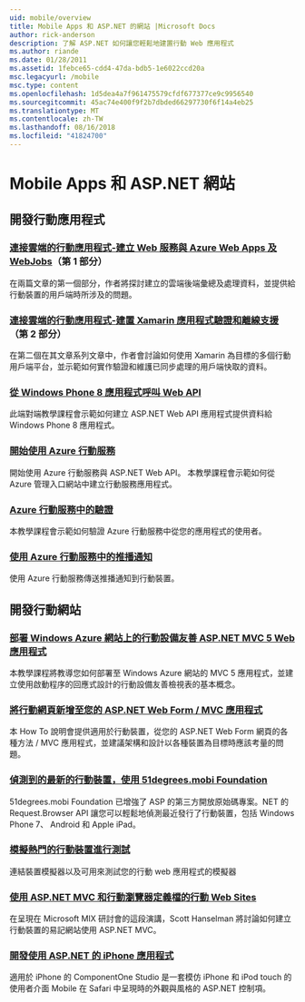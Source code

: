```yaml
---
uid: mobile/overview
title: Mobile Apps 和 ASP.NET 的網站 |Microsoft Docs
author: rick-anderson
description: 了解 ASP.NET 如何讓您輕鬆地建置行動 Web 應用程式
ms.author: riande
ms.date: 01/28/2011
ms.assetid: 1febce65-cdd4-47da-bdb5-1e6022ccd20a
msc.legacyurl: /mobile
msc.type: content
ms.openlocfilehash: 1d5dea4a7f961475579cfdf677377ce9c9956540
ms.sourcegitcommit: 45ac74e400f9f2b7dbded66297730f6f14a4eb25
ms.translationtype: MT
ms.contentlocale: zh-TW
ms.lasthandoff: 08/16/2018
ms.locfileid: "41824700"
---
```

<a name="mobile-apps--sites-with-aspnet"></a>Mobile Apps 和 ASP.NET 網站
====================
## <a name="develop-mobile-apps"></a>開發行動應用程式


### <a name="cloud-connected-mobile-apps---create-a-web-service-with-azure-web-apps-and-webjobshttpsmsdnmicrosoftcommagazinemt185572part-1"></a>[連接雲端的行動應用程式-建立 Web 服務與 Azure Web Apps 及 WebJobs](https://msdn.microsoft.com/magazine/mt185572)（第 1 部分）

在兩篇文章的第一個部分，作者將探討建立的雲端後端彙總及處理資料，並提供給行動裝置的用戶端時所涉及的問題。


### <a name="cloud-connected-mobile-apps---build-a-xamarin-app-with-authentication-and-offline-supporthttpsmsdnmicrosoftcommagazinemt422581aspxpart-2"></a>[連接雲端的行動應用程式-建置 Xamarin 應用程式驗證和離線支援](https://msdn.microsoft.com/magazine/mt422581.aspx)（第 2 部分）

在第二個在其文章系列文章中，作者會討論如何使用 Xamarin 為目標的多個行動用戶端平台，並示範如何實作驗證和維護已同步處理的用戶端快取的資料。


### <a name="calling-web-api-from-a-windows-phone-8-applicationweb-apioverviewmobile-clientscalling-web-api-from-a-windows-phone-8-applicationmd"></a>[從 Windows Phone 8 應用程式呼叫 Web API](../web-api/overview/mobile-clients/calling-web-api-from-a-windows-phone-8-application.md)

此端對端教學課程會示範如何建立 ASP.NET Web API 應用程式提供資料給 Windows Phone 8 應用程式。


### <a name="get-started-with-azure-mobile-serviceshttpsazuremicrosoftcomdocumentationarticlesmobile-services-dotnet-backend-windows-store-dotnet-get-startedwtmcidzumoaspnet"></a>[開始使用 Azure 行動服務](https://azure.microsoft.com/documentation/articles/mobile-services-dotnet-backend-windows-store-dotnet-get-started?WT.mc_id=zumo_aspnet)

開始使用 Azure 行動服務與 ASP.NET Web API。 本教學課程會示範如何從 Azure 管理入口網站中建立行動服務應用程式。


### <a name="authentication-in-azure-mobile-serviceshttpsazuremicrosoftcomdocumentationarticlesmobile-services-dotnet-backend-windows-store-dotnet-get-started-userswtmcidzumoaspnet"></a>[Azure 行動服務中的驗證](https://azure.microsoft.com/documentation/articles/mobile-services-dotnet-backend-windows-store-dotnet-get-started-users/?WT.mc_id=zumo_aspnet)

本教學課程會示範如何驗證 Azure 行動服務中從您的應用程式的使用者。


### <a name="using-push-notifications-in-azure-mobile-serviceshttpsazuremicrosoftcomdocumentationarticlesmobile-services-dotnet-backend-windows-store-dotnet-get-started-pushwtmcidzumoaspnet"></a>[使用 Azure 行動服務中的推播通知](https://azure.microsoft.com/documentation/articles/mobile-services-dotnet-backend-windows-store-dotnet-get-started-push/?WT.mc_id=zumo_aspnet)

使用 Azure 行動服務傳送推播通知到行動裝置。


## <a name="develop-mobile-sites"></a>開發行動網站


### <a name="deploy-an-mobile-friendly-aspnet-mvc-5-web-application-on-windows-azure-web-siteshttpsdocsmicrosoftcomazureapp-service-webweb-sites-dotnet-deploy-aspnet-mvc-mobile-app"></a>[部署 Windows Azure 網站上的行動設備友善 ASP.NET MVC 5 Web 應用程式](https://docs.microsoft.com/azure/app-service-web/web-sites-dotnet-deploy-aspnet-mvc-mobile-app)

本教學課程將教導您如何部署至 Windows Azure 網站的 MVC 5 應用程式，並建立使用啟動程序的回應式設計的行動設備友善檢視表的基本概念。


### <a name="add-mobile-pages-to-your-aspnet-web-forms--mvc-applicationwhitepapersadd-mobile-pages-to-your-aspnet-web-forms-mvc-applicationmd"></a>[將行動網頁新增至您的 ASP.NET Web Form / MVC 應用程式](../whitepapers/add-mobile-pages-to-your-aspnet-web-forms-mvc-application.md)

本 How To 說明會提供適用於行動裝置，從您的 ASP.NET Web Form 網頁的各種方法 / MVC 應用程式，並建議架構和設計以各種裝置為目標時應該考量的問題。


### <a name="detect-the-latest-mobile-devices-using-51degreesmobi-foundationhttpsgithubcom51degreesdotnet-device-detection"></a>[偵測到的最新的行動裝置，使用 51degrees.mobi Foundation](https://github.com/51Degrees/dotNET-Device-Detection)

51degrees.mobi Foundation 已增強了 ASP 的第三方開放原始碼專案。NET 的 Request.Browser API 讓您可以輕鬆地偵測最近發行了行動裝置，包括 Windows Phone 7、 Android 和 Apple iPad。


### <a name="simulate-popular-mobile-devices-for-testingdevice-simulatorsmd"></a>[模擬熱門的行動裝置進行測試](device-simulators.md)

連結裝置模擬器以及可用來測試您的行動 web 應用程式的模擬器


### <a name="mobile-web-sites-with-aspnet-mvc-and-the-mobile-browser-definition-filehttpwwwhanselmancomblogmixmobilewebsiteswithaspnetmvcandthemobilebrowserdefinitionfileaspx"></a>[使用 ASP.NET MVC 和行動瀏覽器定義檔的行動 Web Sites](http://www.hanselman.com/blog/MixMobileWebSitesWithASPNETMVCAndTheMobileBrowserDefinitionFile.aspx)

在呈現在 Microsoft MIX 研討會的這段演講，Scott Hanselman 將討論如何建立行動裝置的易記網站使用 ASP.NET MVC。


### <a name="develop-iphone-applications-with-aspnethttplabscomponentonecomiphone"></a>[開發使用 ASP.NET 的 iPhone 應用程式](http://labs.componentone.com/iPhone/)

適用於 iPhone 的 ComponentOne Studio 是一套模仿 iPhone 和 iPod touch 的使用者介面 Mobile 在 Safari 中呈現時的外觀與風格的 ASP.NET 控制項。
